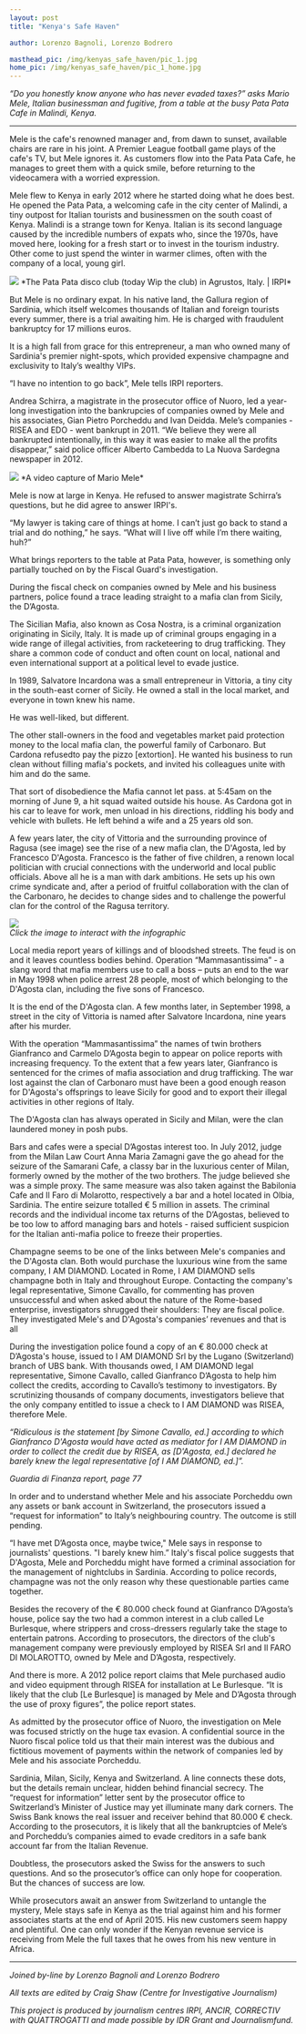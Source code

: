 ```yaml
---
layout: post
title: "Kenya's Safe Haven"

author: Lorenzo Bagnoli, Lorenzo Bodrero

masthead_pic: /img/kenyas_safe_haven/pic_1.jpg
home_pic: /img/kenyas_safe_haven/pic_1_home.jpg
---
```


<p class="lead"><em>“Do you honestly know anyone who has never evaded taxes?” asks Mario Mele, Italian businessman and fugitive, from a table at the busy Pata Pata Cafe in Malindi, Kenya.</em></p>

<hr/>

Mele is the cafe's renowned manager and, from dawn to sunset, available chairs are rare in his joint. A Premier League football game plays of the cafe's TV, but Mele ignores it. As customers flow into the Pata Pata Cafe, he manages to greet them with a quick smile, before returning to the videocamera with a worried expression.

Mele flew to Kenya in early 2012 where he started doing what he does best. He opened the Pata Pata, a welcoming cafe in the city center of Malindi, a tiny outpost for Italian tourists and businessmen on the south coast of Kenya. Malindi is a strange town for Kenya. Italian is its second language caused by the incredible numbers of expats who, since the 1970s, have moved here, looking for a fresh start or to invest in the tourism industry. Other come to just spend the winter in warmer climes, often with the company of a local, young girl.

<img src="/img/kenyas_safe_haven/pata.jpg" class="img-responsive center-block"/>  
*The Pata Pata disco club (today Wip the club) in Agrustos, Italy. | IRPI*

But Mele is no ordinary expat. In his native land, the Gallura region of Sardinia, which itself welcomes thousands of Italian and foreign tourists every summer, there is a trial awaiting him. He is charged with fraudulent bankruptcy for 17 millions euros.

It is a high fall from grace for this entrepreneur, a man who owned many of Sardinia's premier night-spots, which provided expensive champagne and exclusivity to Italy’s wealthy VIPs.

“I have no intention to go back”, Mele tells IRPI reporters.

Andrea Schirra, a magistrate in the prosecutor office of Nuoro, led a year-long investigation into the bankrupcies of companies owned by Mele and his associates, Gian Pietro Porcheddu and Ivan Deidda. Mele’s companies - RISEA and EDO - went bankrupt in 2011. “We believe they were all bankrupted intentionally, in this way it was easier to make all the profits disappear,” said police officer Alberto Cambedda to La Nuova Sardegna newspaper in 2012.

<img src="/img/kenyas_safe_haven/mele.jpg" class="img-responsive center-block"/>  
*A video capture of Mario Mele*

Mele is now at large in Kenya. He refused to answer magistrate Schirra’s questions, but he did agree to answer IRPI's.

“My lawyer is taking care of things at home. I can’t just go back to stand a trial and do nothing,” he says. “What will I live off while I’m there waiting, huh?”

What brings reporters to the table at Pata Pata, however, is something only partially touched on by the Fiscal Guard's investigation.

During the fiscal check on companies owned by Mele and his business partners, police found a trace leading straight to a mafia clan from Sicily, the D’Agosta.

The Sicilian Mafia, also known as Cosa Nostra, is a criminal organization originating in Sicily, Italy. It is made up of criminal groups engaging in a wide range of illegal activities, from racketeering to drug trafficking. They share a common code of conduct and often count on local, national and even international support at a political level to evade justice.

In 1989, Salvatore Incardona was a small entrepreneur in Vittoria, a tiny city in the south-east corner of Sicily. He owned a stall in the local market, and everyone in town knew his name. 

He was well-liked, but different. 

The other stall-owners in the food and vegetables market paid protection money to the local mafia clan, the powerful family of Carbonaro. But Cardona refusedto pay the pizzo [extortion]. He wanted his business to run clean without filling mafia's pockets, and invited his colleagues unite with him and do the same.

That sort of disobedience the Mafia cannot let pass. at 5:45am on the morning of June 9, a hit squad waited outside his house. As Cardona got in his car to leave for work, men unload in his directions, riddling his body and vehicle with bullets. He left behind a wife and a 25 years old son.

A few years later, the city of Vittoria and the surrounding province of Ragusa (see image) see the rise of a new mafia clan, the D'Agosta, led by Francesco D'Agosta. Francesco is the father of five children, a renown local politician with crucial connections with the underworld and local public officials. Above all he is a man with dark ambitions. He sets up his own crime syndicate and, after a period of fruitful collaboration with the clan of the Carbonaro, he decides to change sides and to challenge the powerful clan for the control of the Ragusa territory.

<a href="https://public.tableau.com/profile/bodrelollo#!/vizhome/MarioMeleandtheDAgostaclan/Story" target="_blank"><img src="/img/kenyas_safe_haven/tableau.png" class="img-responsive center-block"/></a>  
*Click the image to interact with the infographic*

Local media report years of killings and of bloodshed streets. The feud is on and it leaves countless bodies behind. Operation “Mammasantissima” - a slang word that mafia members use to call a boss – puts an end to the war in May 1998 when police arrest 28 people, most of which belonging to the D'Agosta clan, including the five sons of Francesco.

It is the end of the D'Agosta clan. A few months later, in September 1998, a street in the city of Vittoria is named after Salvatore Incardona, nine years after his murder.

With the operation “Mammasantissima” the names of twin brothers Gianfranco and Carmelo D’Agosta begin to appear on police reports with increasing frequency. To the extent that a few years later, Gianfranco is sentenced for the crimes of mafia association and drug trafficking. The war lost against the clan of Carbonaro must have been a good enough reason for D'Agosta's offsprings to leave Sicily for good and to export their illegal activities in other regions of Italy.

The D'Agosta clan has always operated in Sicily and Milan, were the clan laundered money in posh pubs.

Bars and cafes were a special D’Agostas interest too. In July 2012, judge from the Milan Law Court Anna Maria Zamagni gave the go ahead for the seizure of the Samarani Cafe, a classy bar in the luxurious center of Milan, formerly owned by the mother of the two brothers. The judge believed she was a simple proxy. The same measure was also taken against the Babilonia Cafe and Il Faro di Molarotto, respectively a bar and a hotel located in Olbia, Sardinia. The entire seizure totalled € 5 million in assets. The criminal records and the individual income tax returns of the D’Agostas, believed to be too low to afford managing bars and hotels - raised sufficient suspicion for the Italian anti-mafia police to freeze their properties.

Champagne seems to be one of the links between Mele's companies and the D'Agosta clan. Both would purchase the luxurious wine from the same company, I AM DIAMOND. Located in Rome, I AM DIAMOND sells champagne both in Italy and throughout Europe. Contacting the company's legal representative, Simone Cavallo, for commenting has proven unsuccessful and when asked about the nature of the Rome-based enterprise, investigators shrugged their shoulders: They are fiscal police. They investigated Mele's and D'Agosta's companies’ revenues and that is all

During the investigation police found a copy of an € 80.000 check at D’Agosta's house, issued to I AM DIAMOND Srl by the Lugano (Switzerland) branch of UBS bank. With thousands owed, I AM DIAMOND legal representative, Simone Cavallo, called Gianfranco D’Agosta to help him collect the credits, according to Cavallo’s testimony to investigators. By scrutinizing thousands of company documents, investigators believe that the only company entitled to issue a check to I AM DIAMOND was RISEA, therefore Mele.

<p class="lead"><em>“Ridiculous is the statement [by Simone Cavallo, ed.] according to which Gianfranco D'Agosta would have acted as mediator for I AM DIAMOND in order to collect the credit due by RISEA, as [D'Agosta, ed.] declared he barely knew the legal representative [of I AM DIAMOND, ed.]”.</em></p>

*Guardia di Finanza report, page 77*

In order and to understand whether Mele and his associate Porcheddu own any assets or bank account in Switzerland, the prosecutors issued a “request for information” to Italy’s neighbouring country. The outcome is still pending.

“I have met D’Agosta once, maybe twice," Mele says in response to journalists' questions. "I barely knew him.” Italy's fiscal police suggests that D'Agosta, Mele and Porcheddu might have formed a criminal association for the management of nightclubs in Sardinia. According to police records, champagne was not the only reason why these questionable parties came together.

Besides the recovery of the € 80.000 check found at Gianfranco D’Agosta’s house, police say the two had a common interest in a club called Le Burlesque, where strippers and cross-dressers regularly take the stage to entertain patrons. According to prosecutors, the directors of the club's management company were previously employed by RISEA Srl and Il FARO DI MOLAROTTO, owned by Mele and D’Agosta, respectively.

And there is more. A 2012 police report claims that Mele purchased audio and video equipment through RISEA for installation at Le Burlesque. “It is likely that the club [Le Burlesque] is managed by Mele and D’Agosta through the use of proxy figures”, the police report states.

As admitted by the prosecutor office of Nuoro, the investigation on Mele was focused strictly on the huge tax evasion. A confidential source in the Nuoro fiscal police told us that their main interest was the dubious and fictitious movement of payments within the network of companies led by Mele and his associate Porcheddu.

Sardinia, Milan, Sicily, Kenya and Switzerland. A line connects these dots, but the details remain unclear, hidden behind financial secrecy. The “request for information” letter sent by the prosecutor office to Switzerland’s Minister of Justice may yet illuminate many dark corners. The Swiss Bank knows the real issuer and receiver behind that 80.000 € check. According to the prosecutors, it is likely that all the bankruptcies of Mele’s and Porcheddu’s companies aimed to evade creditors in a safe bank account far from the Italian Revenue.

Doubtless, the prosecutors asked the Swiss for the answers to such questions. And so the prosecutor’s office can only hope for cooperation. But the chances of success are low.

While prosecutors await an answer from Switzerland to untangle the mystery, Mele stays safe in Kenya as the trial against him and his former associates starts at the end of April 2015. His new customers seem happy and plentiful. One can only wonder if the Kenyan revenue service is receiving from Mele the full taxes that he owes from his new venture in Africa.

<hr/>

*Joined by-line by Lorenzo Bagnoli and Lorenzo Bodrero*

*All texts are edited by Craig Shaw (Centre for Investigative Journalism)*

*This project is produced by journalism centres IRPI, ANCIR, CORRECTIV with QUATTROGATTI and made possible by IDR Grant and Journalismfund.*
